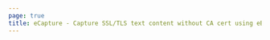 ```yaml
---
page: true
title: eCapture - Capture SSL/TLS text content without CA cert using eBPF.
---
```


<script setup>
import { onMounted } from 'vue';
import Home from '@theme/components/Home.vue'
import { fetchReleaseTag } from '../.vitepress/githubReleases'

onMounted(() => {
  fetchReleaseTag()
})
</script>

<Home />
